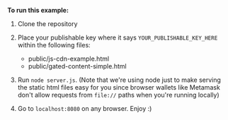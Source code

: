 **To run this example:**

1. Clone the repository

2. Place your publishable key where it says `YOUR_PUBLISHABLE_KEY_HERE` within the following files:
    - public/js-cdn-example.html
    - public/gated-content-simple.html

3. Run `node server.js`. (Note that we're using node just to make serving the static html files easy for you since browser wallets like Metamask don't allow requests from `file://` paths when you're running locally)

4. Go to `localhost:8080` on any browser. Enjoy :)